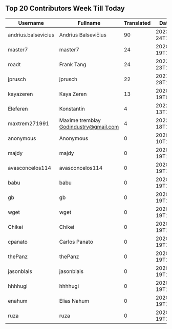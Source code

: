 ## Top 20 Contributors Week Till Today ##
|Username|Fullname|Translated|DateJoined|
|--------|--------|----------|----------|
|andrius.balsevicius|Andrius Balsevičius|90|2023-03-24T13:18:42.|
|master7|master7|24|2020-06-19T18:20:39.|
|roadt|Frank Tang|24|2023-03-23T13:03:55.|
|jprusch|jprusch|22|2021-06-28T12:00:18.|
|kayazeren|Kaya Zeren|13|2020-06-19T07:05:24Z|
|Eleferen|Konstantin|4|2022-10-13T14:04:24Z|
|maxtrem271991|Maxime tremblay Godindustry@gmail.com|4|2022-03-18T11:36:10.|
|anonymous|Anonymous|0|2020-06-10T18:34:14.|
|majdy|majdy|0|2020-06-19T18:18:21.|
|avasconcelos114|avasconcelos114|0|2020-06-19T18:18:27Z|
|babu|babu|0|2020-06-19T18:18:37.|
|gb|gb|0|2020-06-19T18:18:43.|
|wget|wget|0|2020-06-19T18:18:50Z|
|Chikei|Chikei|0|2020-06-19T18:18:51Z|
|cpanato|Carlos Panato|0|2020-06-19T18:18:53Z|
|thePanz|thePanz|0|2020-06-19T18:18:53Z|
|jasonblais|jasonblais|0|2020-06-19T18:18:54Z|
|hhhhugi|hhhhugi|0|2020-06-19T18:18:56.|
|enahum|Elias  Nahum|0|2020-06-19T18:18:56Z|
|ruza|ruza|0|2020-06-19T18:18:57.|
